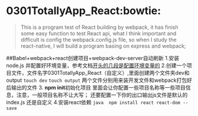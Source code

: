 # 0301TotallyApp_React:bowtie:
>This is a program test of React building by webpack, it has finish some easy function to
test React api, what I think important and difficult is config the webpack.config.js file,
so when I study the react-native, I will build a program basing on express and webpack;

##Babel+webpack+react创建项目+webpack-dev-server自动刷新
    1.安装node.js 并配置好环境变量，参考文档[开头的几段是配置环境变量的](https://my.oschina.net/u/2328177/blog/842851)
    2.创建一个项目文件，文件名字0301TotallyApp_React（自定义）,里面创建两个文件夹dev和output
        ```touch dev```
        ```touch output```
        两个文件分别用来装开发文件和webpack打包好后输出的文件
    3. **npm init**初始化项目
        里面会让你配置一些项目名称等一些项目信息，注意，一般项目名称不让大写；
        还要配置一下你的出口输出js文件是默认的index.js 还是自定义
    4.安装react依赖
        ```java 
        npm install react react-dom --save
        ```

